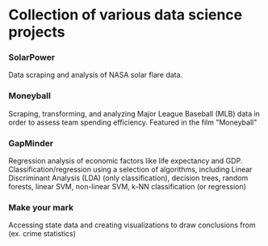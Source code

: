 # Collection of various data science projects

### SolarPower
Data scraping and analysis of NASA solar flare data. 

### Moneyball 
Scraping, transforming, and analyzing Major League Baseball (MLB) data in order to assess team spending efficiency. Featured in the film "Moneyball"

### GapMinder
Regression analysis of economic factors like life expectancy and GDP. Classification/regression using a selection of algorithms, including Linear Discriminant Analysis (LDA) (only classification), decision trees, random forests, linear SVM, non-linear SVM, k-NN classification (or regression)

### Make your mark
Accessing state data and creating visualizations to draw conclusions from (ex. crime statistics)
